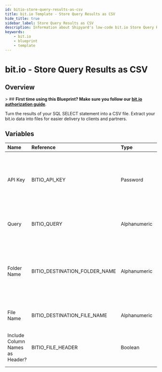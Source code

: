 ```yaml
---
id: bitio-store-query-results-as-csv
title: bit.io Template - Store Query Results as CSV
hide_title: true
sidebar_label: Store Query Results as CSV
description: Information about Shipyard's low-code bit.io Store Query Results as CSV blueprint. Turn the results of your SQL SELECT statement into a CSV file. Extract your bit.io data into files for easier delivery to clients and partners.
keywords:
    - bit.io
    - blueprint
    - template
---
```


# bit.io - Store Query Results as CSV

## Overview

&gt; ## **First time using this Blueprint? Make sure you follow our [bit.io authorization guide](https://www.shipyardapp.com/docs/blueprint-library/bitio/bitio-authorization/)**.

Turn the results of your SQL SELECT statement into a CSV file. Extract your bit.io data into files for easier delivery to clients and partners.



## Variables

| Name | Reference | Type | Required | Default | Options | Description |
|:---|:---|:---|:---|:---|:---|:---|
| API Key | BITIO_API_KEY | Password | :white_check_mark: | - | - | API Key associated to your bit.io account. For more information, see the Authorization documentation. |
| Query | BITIO_QUERY | Alphanumeric | :white_check_mark: | - | - | A SELECT statement that returns data. Formatting is ignored. |
| Folder Name | BITIO_DESTINATION_FOLDER_NAME | Alphanumeric | :heavy_minus_sign: | - | - | The folder structure that you want your CSV to be created in. If left blank, the file will be created in the home directory. |
| File Name | BITIO_DESTINATION_FILE_NAME | Alphanumeric | :white_check_mark: | output.csv | - | The file name that you want your generated CSV to have. |
| Include Column Names as Header? | BITIO_FILE_HEADER | Boolean | :white_check_mark: | true | - | If checked, your CSV file will include a header row with column names. |


